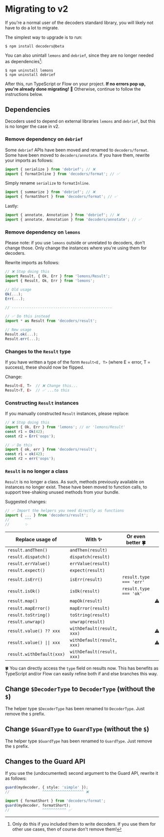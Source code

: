 # Migrating to v2

If you're a normal user of the decoders standard library, you will likely not have to do a
lot to migrate.

The simplest way to upgrade is to run:

    $ npm install decoders@beta

You can also unintall `lemons` and `debrief`, since they are no longer needed as
dependencies[^1]:

    $ npm uninstall lemons
    $ npm uninstall debrief

After this, run TypeScript or Flow on your project. **If no errors pop up, you're already
done migrating! 🎉** Otherwise, continue to follow the instructions below.

## Dependencies

Decoders used to depend on external libraries `lemons` and `debrief`, but this is no
longer the case in v2.

### Remove dependency on `debrief`

Some `debrief` APIs have been moved and renamed to `decoders/format`. Some have been moved
to `decoders/annotate`. If you have them, rewrite your imports as follows:

```typescript
import { serialize } from 'debrief'; // ❌
import { formatInline } from 'decoders/format'; // ✅
```

Simply rename `serialize` to `formatInline`.

```typescript
import { summarize } from 'debrief'; // ❌
import { formatShort } from 'decoders/format'; // ✅
```

Lastly:

```typescript
import { annotate, Annotation } from 'debrief'; // ❌
import { annotate, Annotation } from 'decoders/annotate'; // ✅
```

### Remove dependency on `lemons`

Please note: if you use `lemons` outside or unrelated to decoders, don't change those.
Only change the instances where you're using them for decoders.

Rewrite imports as follows:

```typescript
// ❌ Stop doing this
import Result, { Ok, Err } from 'lemons/Result';
import { Result, Ok, Err } from 'lemons';

// Old usage
Ok(...);
Err(...);

// ----------------------------------------------

// ✅ Do this instead
import * as Result from 'decoders/result';

// New usage
Result.ok(...);
Result.err(...);
```

### Changes to the `Result` type

If you have written a type of the form `Result<E, T>` (where E = error, T = success),
these should now be flipped.

Change:

```typescript
Result<E, T>  // ❌ Change this...
Result<T, E>  // ✅ ...to this
```

### Constructing `Result` instances

If you manually constructed `Result` instances, please replace:

```typescript
// ❌ Stop doing this
import { Ok, Err } from 'lemons'; // or 'lemons/Result'
const r1 = Ok(42);
const r2 = Err('oops');

// ✅ Do this
import { ok, err } from 'decoders/result';
const r1 = ok(42);
const r2 = err('oops');
```

### `Result` is no longer a class

`Result` is no longer a class. As such, methods previously available on instances no
longer exist. These have been moved to function calls, to support tree-shaking unused
methods from your bundle.

Suggested changes:

```typescript
// ✅ Import the helpers you need directly as functions
import { ... } from 'decoders/result';
//       ^^^
//       ✨
```

| Replace usage of          | With ✨                    | Or even better 🍀       |     |
| ------------------------- | -------------------------- | ----------------------- | --- |
| `result.andThen()`        | `andThen(result)`          |                         |     |
| `result.dispatch()`       | `dispatch(result)`         |                         |     |
| `result.errValue()`       | `errValue(result)`         |                         |     |
| `result.expect()`         | `expect(result)`           |                         |     |
| `result.isErr()`          | `isErr(result)`            | `result.type === 'err'` |     |
| `result.isOk()`           | `isOk(result)`             | `result.type === 'ok'`  |     |
| `result.map()`            | `mapOk(result)`            |                         | ⚠️  |
| `result.mapError()`       | `mapError(result)`         |                         |     |
| `result.toString()`       | `toString(result)`         |                         |     |
| `result.unwrap()`         | `unwrap(result)`           |                         |     |
| `result.value() ?? xxx`   | `withDefault(result, xxx)` |                         | ⚠️  |
| `result.value() \|\| xxx` | `withDefault(result, xxx)` |                         | ⚠️  |
| `result.withDefault(xxx)` | `withDefault(result, xxx)` |                         |     |

🍀 You can directly access the `type` field on results now. This has benefits as
TypeScript and/or Flow can easily refine both if and else branches this way.

## Change `$DecoderType` to `DecoderType` (without the `$`)

The helper type `$DecoderType` has been renamed to `DecoderType`. Just remove the `$`
prefix.

## Change `$GuardType` to `GuardType` (without the `$`)

The helper type `$GuardType` has been renamed to `GuardType`. Just remove the `$` prefix.

## Changes to the Guard API

If you use the (undocumented) second argument to the Guard API, rewrite it as follows:

```typescript
guard(mydecoder, { style: 'simple' });
//               ^^^^^^^^^^^^^^^^^^^ ❌

import { formatShort } from 'decoders/format';
guard(mydecoder, formatShort);
//               ^^^^^^^^^^^ ✅
```

[^1]:
    Only do this if you included them to write decoders. If you use them for other use
    cases, then of course don't remove them!
